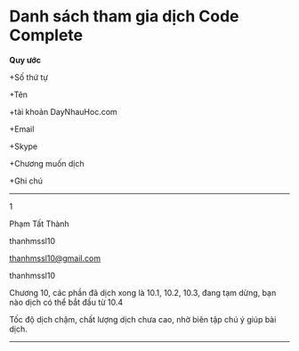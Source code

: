Danh sách tham gia dịch Code Complete
===================

**Quy ước**


+Số thứ tự

+Tên

+tài khoản DayNhauHoc.com

+Email

+Skype

+Chương muốn dịch

+Ghi chú



----
1 

Phạm Tất Thành

thanhmssl10

thanhmssl10@gmail.com

thanhmssl10

Chương 10, các phần đã dịch xong là 10.1, 10.2, 10.3, đang tạm dừng, bạn nào dịch có thể bắt đầu từ 10.4

Tốc độ dịch chậm, chất lượng dịch chưa cao, nhờ biên tập chú ý giúp bài dịch.


----
